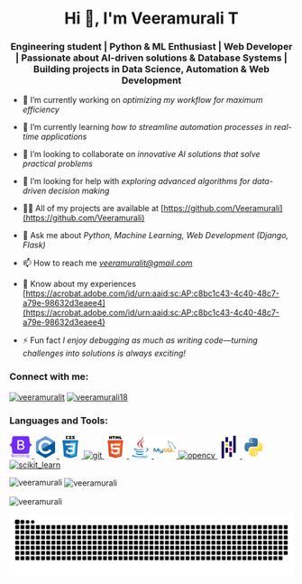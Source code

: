 <h1 align="center">Hi 👋, I'm Veeramurali T</h1>
<h3 align="center">Engineering student | Python & ML Enthusiast | Web Developer | Passionate about AI-driven solutions & Database Systems | Building projects in Data Science, Automation & Web Development</h3>

- 🔭 I’m currently working on *optimizing my workflow for maximum efficiency*

- 🌱 I’m currently learning *how to streamline automation processes in real-time applications*

- 👯 I’m looking to collaborate on *innovative AI solutions that solve practical problems*

- 🤝 I’m looking for help with *exploring advanced algorithms for data-driven decision making*

- 👨‍💻 All of my projects are available at [https://github.com/Veeramurali](https://github.com/Veeramurali)

- 💬 Ask me about *Python, Machine Learning, Web Development (Django, Flask)*

- 📫 How to reach me *veeramuralit@gmail.com*

- 📄 Know about my experiences [https://acrobat.adobe.com/id/urn:aaid:sc:AP:c8bc1c43-4c40-48c7-a79e-98632d3eaee4](https://acrobat.adobe.com/id/urn:aaid:sc:AP:c8bc1c43-4c40-48c7-a79e-98632d3eaee4)

- ⚡ Fun fact *I enjoy debugging as much as writing code—turning challenges into solutions is always exciting!*

<h3 align="left">Connect with me:</h3>
<p align="left">
<a href="https://linkedin.com/in/veeramuralit" target="blank"><img align="center" src="https://raw.githubusercontent.com/rahuldkjain/github-profile-readme-generator/master/src/images/icons/Social/linked-in-alt.svg" alt="veeramuralit" height="30" width="40" /></a>
<a href="https://instagram.com/veeramurali18" target="blank"><img align="center" src="https://raw.githubusercontent.com/rahuldkjain/github-profile-readme-generator/master/src/images/icons/Social/instagram.svg" alt="veeramurali18" height="30" width="40" /></a>
</p>

<h3 align="left">Languages and Tools:</h3>
<p align="left"> <a href="https://getbootstrap.com" target="_blank" rel="noreferrer"> <img src="https://raw.githubusercontent.com/devicons/devicon/master/icons/bootstrap/bootstrap-plain-wordmark.svg" alt="bootstrap" width="40" height="40"/> </a> <a href="https://www.cprogramming.com/" target="_blank" rel="noreferrer"> <img src="https://raw.githubusercontent.com/devicons/devicon/master/icons/c/c-original.svg" alt="c" width="40" height="40"/> </a> <a href="https://www.w3schools.com/css/" target="_blank" rel="noreferrer"> <img src="https://raw.githubusercontent.com/devicons/devicon/master/icons/css3/css3-original-wordmark.svg" alt="css3" width="40" height="40"/> </a> <a href="https://git-scm.com/" target="_blank" rel="noreferrer"> <img src="https://www.vectorlogo.zone/logos/git-scm/git-scm-icon.svg" alt="git" width="40" height="40"/> </a> <a href="https://www.w3.org/html/" target="_blank" rel="noreferrer"> <img src="https://raw.githubusercontent.com/devicons/devicon/master/icons/html5/html5-original-wordmark.svg" alt="html5" width="40" height="40"/> </a> <a href="https://www.java.com" target="_blank" rel="noreferrer"> <img src="https://raw.githubusercontent.com/devicons/devicon/master/icons/java/java-original.svg" alt="java" width="40" height="40"/> </a> <a href="https://www.mysql.com/" target="_blank" rel="noreferrer"> <img src="https://raw.githubusercontent.com/devicons/devicon/master/icons/mysql/mysql-original-wordmark.svg" alt="mysql" width="40" height="40"/> </a> <a href="https://opencv.org/" target="_blank" rel="noreferrer"> <img src="https://www.vectorlogo.zone/logos/opencv/opencv-icon.svg" alt="opencv" width="40" height="40"/> </a> <a href="https://pandas.pydata.org/" target="_blank" rel="noreferrer"> <img src="https://raw.githubusercontent.com/devicons/devicon/2ae2a900d2f041da66e950e4d48052658d850630/icons/pandas/pandas-original.svg" alt="pandas" width="40" height="40"/> </a> <a href="https://www.python.org" target="_blank" rel="noreferrer"> <img src="https://raw.githubusercontent.com/devicons/devicon/master/icons/python/python-original.svg" alt="python" width="40" height="40"/> </a> <a href="https://scikit-learn.org/" target="_blank" rel="noreferrer"> <img src="https://upload.wikimedia.org/wikipedia/commons/0/05/Scikit_learn_logo_small.svg" alt="scikit_learn" width="40" height="40"/> </a> </p>

<p><img align="left" src="https://github-readme-stats.vercel.app/api/top-langs?username=veeramurali&show_icons=true&locale=en&layout=compact" alt="veeramurali" /></p>

<p>&nbsp;<img align="center" src="https://github-readme-stats.vercel.app/api?username=veeramurali&show_icons=true&locale=en" alt="veeramurali" /></p>

<p><img align="center" src="https://github-readme-streak-stats.herokuapp.com/?user=veeramurali&" alt="veeramurali" /></p>

<div style="text-align: center;">
  <img src="https://github.com/Veeramurali/Veeramurali/blob/output/github-snake.svg" alt="snake gif">
</div>

